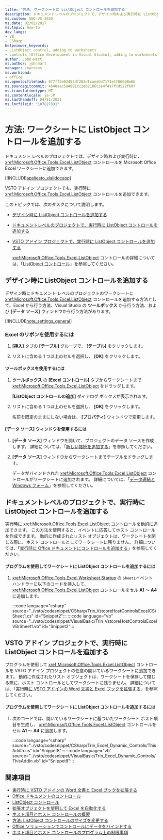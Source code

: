 ```yaml
---
title: '方法: ワークシートに ListObject コントロールを追加する'
description: ドキュメントレベルのプロジェクトで、デザイン時および実行時に ListObject コントロールを Microsoft Office Excel ワークシートに追加する方法について説明します。
ms.custom: SEO-VS-2020
ms.date: 02/02/2017
ms.topic: how-to
dev_langs:
- VB
- CSharp
helpviewer_keywords:
- ListObject control, adding to worksheets
- controls [Office development in Visual Studio], adding to worksheets
author: John-Hart
ms.author: johnhart
manager: jmartens
ms.workload:
- office
ms.openlocfilehash: 077ff2e92455df283dfcaeddd7171e1f86698e6b
ms.sourcegitcommit: 4b40aac584991cc2eb2186c3e4f4a7fcd522f607
ms.translationtype: HT
ms.contentlocale: ja-JP
ms.lasthandoff: 04/21/2021
ms.locfileid: "107827891"
---
```

# <a name="how-to-add-listobject-controls-to-worksheets"></a>方法: ワークシートに ListObject コントロールを追加する
  ドキュメント レベルのプロジェクトでは、デザイン時および実行時に、 <xref:Microsoft.Office.Tools.Excel.ListObject> コントロールを Microsoft Office Excel ワークシートに追加できます。

 [!INCLUDE[appliesto_xlalldocapp](../vsto/includes/appliesto-xlalldocapp-md.md)]

 VSTO アドイン プロジェクトでも、実行時に <xref:Microsoft.Office.Tools.Excel.ListObject> コントロールを追加できます。

 このトピックでは、次のタスクについて説明します。

- [デザイン時に ListObject コントロールを追加する](#designtime)

- [ドキュメントレベルのプロジェクトで、実行時に ListObject コントロールを追加する](#runtimedoclevel)

- [VSTO アドイン プロジェクトで、実行時に ListObject コントロールを追加する](#runtimeaddin)

  <xref:Microsoft.Office.Tools.Excel.ListObject> コントロールの詳細については、「[ListObject コントロール](../vsto/listobject-control.md)」を参照してください。

## <a name="add-listobject-controls-at-design-time"></a><a name="designtime">デザイン時に ListObject コントロールを追加する</a>
 デザイン時にドキュメント レベルのプロジェクトのワークシートに <xref:Microsoft.Office.Tools.Excel.ListObject> コントロールを追加する方法として、Excel から行う方法、Visual Studio の **ツールボックス** から行う方法、および **[データ ソース]** ウィンドウから行う方法があります。

 [!INCLUDE[note_settings_general](../sharepoint/includes/note-settings-general-md.md)]

### <a name="to-use-the-ribbon-in-excel"></a>Excel のリボンを使用するには

1. **[挿入]** タブの **[テーブル]** グループで、 **[テーブル]** をクリックします。

2. リストに含める 1 つ以上のセルを選択し、 **[OK]** をクリックします。

#### <a name="to-use-the-toolbox"></a>ツールボックスを使用するには

1. **ツールボックス** の **[Excel コントロール]** タブからワークシートまで <xref:Microsoft.Office.Tools.Excel.ListObject> をドラッグします。

     **[ListObject コントロールの追加]** ダイアログ ボックスが表示されます。

2. リストに含める 1 つ以上のセルを選択し、 **[OK]** をクリックします。

     名前を既定のままにしない場合は、 **[プロパティ]** ウィンドウで変更します。

#### <a name="to-use-the-data-sources-window"></a>[データ ソース] ウィンドウを使用するには

1. **[データ ソース]** ウィンドウを開いて、プロジェクトのデータ ソースを作成します。 詳細については、「[新しい接続を追加する](../data-tools/add-new-connections.md)」を参照してください。

2. **[データ ソース]** ウィンドウからワークシートまでテーブルをドラッグします。

     データがバインドされた <xref:Microsoft.Office.Tools.Excel.ListObject> コントロールがワークシートに追加されます。 詳細については、「[データ連結と Windows フォーム](/dotnet/framework/winforms/data-binding-and-windows-forms)」を参照してください。

## <a name="add-listobject-controls-at-run-time-in-a-document-level-project"></a><a name="runtimedoclevel"></a>ドキュメントレベルのプロジェクトで、実行時に ListObject コントロールを追加する
 実行時に <xref:Microsoft.Office.Tools.Excel.ListObject> コントロールを動的に追加できます。 この方法を使用すると、イベントに応答してホスト コントロールを作成できます。 動的に作成されたリスト オブジェクトは、ワークシートを閉じる際に、ホスト コントロールとしてワークシートに残りません。 詳細については、「[実行時に Office ドキュメントにコントロールを追加する](../vsto/adding-controls-to-office-documents-at-run-time.md)」を参照してください。

#### <a name="to-add-a-listobject-control-to-a-worksheet-programmatically"></a>プログラムを使用してワークシートに ListObject コントロールを追加するには

1. <xref:Microsoft.Office.Tools.Excel.Worksheet.Startup> の `Sheet1`イベント ハンドラーに以下のコードを挿入して、 <xref:Microsoft.Office.Tools.Excel.ListObject> コントロールをセル **A1** ～ **A4** に追加します。

     :::code language="csharp" source="../vsto/codesnippet/CSharp/Trin_VstcoreHostControlsExcelCS/Sheet1.cs" id="Snippet2":::
     :::code language="vb" source="../vsto/codesnippet/VisualBasic/Trin_VstcoreHostControlsExcelVB/Sheet1.vb" id="Snippet2":::

## <a name="add-listobject-controls-at-run-time-in-a-vsto-add-in-project"></a><a name="runtimeaddin">VSTO アドイン プロジェクトで、実行時に ListObject コントロールを追加する</a>
 プログラムを使用して <xref:Microsoft.Office.Tools.Excel.ListObject> コントロールを VSTO アドイン プロジェクトの任意の開いているワークシートに追加できます。 動的に作成されたリスト オブジェクトは、ワークシートを保存して閉じる際に、ホスト コントロールとしてワークシートに残りません。 詳細については、「[実行時に VSTO アドインの Word 文書と Excel ブックを拡張する](../vsto/extending-word-documents-and-excel-workbooks-in-vsto-add-ins-at-run-time.md)」を参照してください。

#### <a name="to-add-a-listobject-control-to-a-worksheet-programmatically"></a>プログラムを使用してワークシートに ListObject コントロールを追加するには

1. 次のコードでは、開いているワークシートに基づいたワークシート ホスト項目を生成し、 <xref:Microsoft.Office.Tools.Excel.ListObject> コントロールをセル **A1** ～ **A4** に追加します。

     :::code language="csharp" source="../vsto/codesnippet/CSharp/Trin_Excel_Dynamic_Controls/ThisAddIn.cs" id="Snippet8":::
     :::code language="vb" source="../vsto/codesnippet/VisualBasic/Trin_Excel_Dynamic_Controls/ThisAddIn.vb" id="Snippet8":::

## <a name="see-also"></a>関連項目
- [実行時に VSTO アドインの Word 文書と Excel ブックを拡張する](../vsto/extending-word-documents-and-excel-workbooks-in-vsto-add-ins-at-run-time.md)
- [Office ドキュメントのコントロール](../vsto/controls-on-office-documents.md)
- [ListObject コントロール](../vsto/listobject-control.md)
- [拡張オブジェクトを使用して Excel を自動化する](../vsto/automating-excel-by-using-extended-objects.md)
- [ホスト項目とホスト コントロールの概要](../vsto/host-items-and-host-controls-overview.md)
- [方法: ListObject コントロールのサイズを変更する](../vsto/how-to-resize-listobject-controls.md)
- [Office ソリューションでコントロールにデータをバインドする](../vsto/binding-data-to-controls-in-office-solutions.md)
- [ホスト項目とホスト コントロールのプログラム上の制限事項](../vsto/programmatic-limitations-of-host-items-and-host-controls.md)
